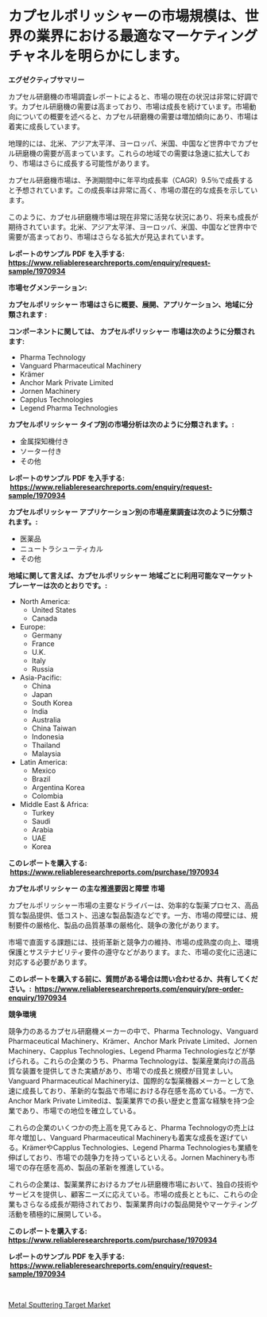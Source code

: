<p><h1>カプセルポリッシャーの市場規模は、世界の業界における最適なマーケティングチャネルを明らかにします。</h1></p><p><strong>エグゼクティブサマリー</strong></p>
<p><p>カプセル研磨機の市場調査レポートによると、市場の現在の状況は非常に好調です。カプセル研磨機の需要は高まっており、市場は成長を続けています。市場動向についての概要を述べると、カプセル研磨機の需要は増加傾向にあり、市場は着実に成長しています。</p><p>地理的には、北米、アジア太平洋、ヨーロッパ、米国、中国など世界中でカプセル研磨機の需要が高まっています。これらの地域での需要は急速に拡大しており、市場はさらに成長する可能性があります。</p><p>カプセル研磨機市場は、予測期間中に年平均成長率（CAGR）9.5％で成長すると予想されています。この成長率は非常に高く、市場の潜在的な成長を示しています。</p><p>このように、カプセル研磨機市場は現在非常に活発な状況にあり、将来も成長が期待されています。北米、アジア太平洋、ヨーロッパ、米国、中国など世界中で需要が高まっており、市場はさらなる拡大が見込まれています。</p></p>
<p><strong>レポートのサンプル PDF を入手する: <a href="https://www.reliableresearchreports.com/enquiry/request-sample/1970934">https://www.reliableresearchreports.com/enquiry/request-sample/1970934</a></strong></p>
<p><strong>市場セグメンテーション:</strong></p>
<p><strong> カプセルポリッシャー 市場はさらに概要、展開、アプリケーション、地域に分類されます :</strong></p>
<p><strong>コンポーネントに関しては、 カプセルポリッシャー 市場は次のように分類されます: &nbsp;</strong></p>
<p><ul><li>Pharma Technology</li><li>Vanguard Pharmaceutical Machinery</li><li>Krämer</li><li>Anchor Mark Private Limited</li><li>Jornen Machinery</li><li>Capplus Technologies</li><li>Legend Pharma Technologies</li></ul></p>
<p><strong> カプセルポリッシャー タイプ別の市場分析は次のように分類されます。:</strong></p>
<p><ul><li>金属探知機付き</li><li>ソーター付き</li><li>その他</li></ul></p>
<p><strong>レポートのサンプル PDF を入手する: &nbsp;<a href="https://www.reliableresearchreports.com/enquiry/request-sample/1970934">https://www.reliableresearchreports.com/enquiry/request-sample/1970934</a></strong></p>
<p><strong> カプセルポリッシャー アプリケーション別の市場産業調査は次のように分類されます。:</strong></p>
<p><ul><li>医薬品</li><li>ニュートラシューティカル</li><li>その他</li></ul></p>
<p><strong>地域に関して言えば、カプセルポリッシャー 地域ごとに利用可能なマーケットプレーヤーは次のとおりです。:</strong></p>
<p><ul>
    <li>
        North America:
        <ul>
            <li>United States</li>
            <li>Canada</li>
        </ul>
    </li>
    <li>
        Europe:
        <ul>
            <li>Germany</li>
            <li>France</li>
            <li>U.K.</li>
            <li>Italy</li>
            <li>Russia</li>
        </ul>
    </li>
    <li>
        Asia-Pacific:
        <ul>
            <li>China</li>
            <li>Japan</li>
            <li>South Korea</li>
            <li>India</li>
            <li>Australia</li>
            <li>China Taiwan</li>
            <li>Indonesia</li>
            <li>Thailand</li>
            <li>Malaysia</li>
        </ul>
    </li>
    <li>
        Latin America:
        <ul>
            <li>Mexico</li>
            <li>Brazil</li>
            <li>Argentina Korea</li>
            <li>Colombia</li>
        </ul>
    </li>
    <li>
        Middle East & Africa:
        <ul>
            <li>Turkey</li>
            <li>Saudi</li>
            <li>Arabia</li>
            <li>UAE</li>
            <li>Korea</li>
        </ul>
    </li>
    </ul></p>
<p><strong>このレポートを購入する: &nbsp;<a href="https://www.reliableresearchreports.com/purchase/1970934">https://www.reliableresearchreports.com/purchase/1970934</a></strong></p>
<p><strong>カプセルポリッシャー の主な推進要因と障壁 市場</strong></p>
<p><p>カプセルポリッシャー市場の主要なドライバーは、効率的な製薬プロセス、高品質な製品提供、低コスト、迅速な製品製造などです。一方、市場の障壁には、規制要件の厳格化、製品の品質基準の厳格化、競争の激化があります。</p><p>市場で直面する課題には、技術革新と競争力の維持、市場の成熟度の向上、環境保護とサステナビリティ要件の遵守などがあります。また、市場の変化に迅速に対応する必要があります。</p></p>
<p><strong>このレポートを購入する前に、質問がある場合は問い合わせるか、共有してください。:&nbsp; <a href="https://www.reliableresearchreports.com/enquiry/pre-order-enquiry/1970934">https://www.reliableresearchreports.com/enquiry/pre-order-enquiry/1970934</a></strong></p>
<p><strong>競争環境</strong></p>
<p><p>競争力のあるカプセル研磨機メーカーの中で、Pharma Technology、Vanguard Pharmaceutical Machinery、Krämer、Anchor Mark Private Limited、Jornen Machinery、Capplus Technologies、Legend Pharma Technologiesなどが挙げられる。これらの企業のうち、Pharma Technologyは、製薬産業向けの高品質な装置を提供してきた実績があり、市場での成長と規模が目覚ましい。Vanguard Pharmaceutical Machineryは、国際的な製薬機器メーカーとして急速に成長しており、革新的な製品で市場における存在感を高めている。一方で、Anchor Mark Private Limitedは、製薬業界での長い歴史と豊富な経験を持つ企業であり、市場での地位を確立している。</p><p>これらの企業のいくつかの売上高を見てみると、Pharma Technologyの売上は年々増加し、Vanguard Pharmaceutical Machineryも着実な成長を遂げている。KrämerやCapplus Technologies、Legend Pharma Technologiesも業績を伸ばしており、市場での競争力を持っているといえる。Jornen Machineryも市場での存在感を高め、製品の革新を推進している。</p><p>これらの企業は、製薬業界におけるカプセル研磨機市場において、独自の技術やサービスを提供し、顧客ニーズに応えている。市場の成長とともに、これらの企業もさらなる成長が期待されており、製薬業界向けの製品開発やマーケティング活動を積極的に展開している。</p></p>
<p><strong>このレポートを購入する: &nbsp; <a href="https://www.reliableresearchreports.com/purchase/1970934">https://www.reliableresearchreports.com/purchase/1970934</a></strong></p>
<p><strong>レポートのサンプル PDF を入手する: &nbsp;<a href="https://www.reliableresearchreports.com/enquiry/request-sample/1970934">https://www.reliableresearchreports.com/enquiry/request-sample/1970934</a></strong><strong></strong></p>
<p>&nbsp;</p>
<p><p><a href="https://github.com/timeliteaut/Market-Research-Report-List-2/blob/main/metal-sputtering-target-market.md">Metal Sputtering Target Market</a></p></p>